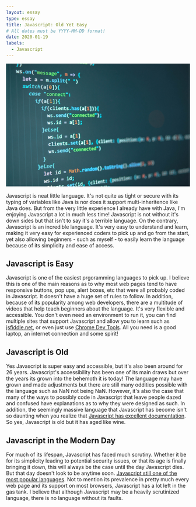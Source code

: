```yaml
---
layout: essay
type: essay
title: Javascript: Old Yet Easy
# All dates must be YYYY-MM-DD format!
date: 2020-01-19
labels:
  - Javascript
---
```


<img class="ui tiny right spaced image" src="../images/javascript.jpg">


Javascript is neat little language. It's not quite as tight or secure with its typing of variables like Java is nor does it support multi-inheritence like Java does. But from the very little experience I already have with Java, I'm enjoying Javascript a lot in much less time! Javascript is not without it's down sides but that isn't to say it's a terrible language. On the contrary, Javascript is an incredible language. It's very easy to understand and learn, making it very easy for experienced coders to pick up and go from the start, yet also allowing beginners - such as myself - to easily learn the language because of its simplicity and ease of access.

## Javascript is Easy

Javascript is one of the easiest prgoramming languages to pick up. I believe this is one of the main reasons as to why most web pages tend to have responsive buttons, pop ups, alert boxes, etc that were all probably coded in Javascript. It doesn't have a huge set of rules to follow. In addition, because of its popularity among web developers, there are a multitude of videos that help teach beginners about the language. It's very flexible and accessible. You don't even need an environment to run it, you can find multiple sites that support Javascript and allow you to learn such as [jsfiddle.net](https://jsfiddle.net/), or even just use [Chrome Dev Tools](https://developers.google.com/web/tools/chrome-devtools). All you need is a good laptop, an internet connection and some spirit!

## Javascript is Old

Yes Javascript is super easy and accessible, but it's also been around for 26 years. Javascript's accessibility has been one of its main draws but over the years its grown into the behemoth it is today! The language may have grown and made adjustments but there are still many oddities possible with the language such as NaN not being NaN. However, it's also the case that many of the ways to possibly code in Javascript that leave people dazed and confused have explanations as to why they were designed as such. In addition, the seemingly massive language that Javascript has become isn't so daunting when you realize that [Javascript has excellent documentation](https://developer.mozilla.org/en-US/docs/Web/JavaScript). So yes, Javascript is old but it has aged like wine.

## Javascript in the Modern Day

For much of its lifespan, Javascript has faced much scrutiny. Whether it be for its simplicity leading to potential security issues, or that its age is finally bringing it down, this will always be the case until the day Javascript dies. But that day doesn't look to be anytime soon. [Javascript still one of the most popular languages](https://developer.mozilla.org/en-US/docs/Web/JavaScript). Not to mention its prevalence in pretty much every web page and its support on most browsers, Javascript has a lot left in the gas tank. I believe that although Javascript may be a heavily scrutinized language, there is no language without its faults.
